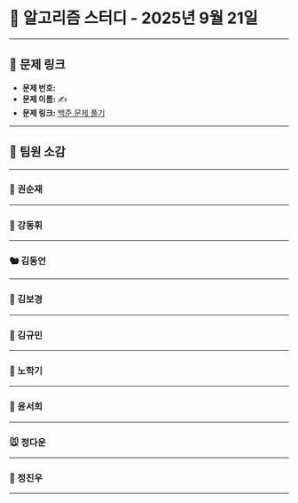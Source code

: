 # 📘 알고리즘 스터디 - 2025년 9월 21일

---

## 🔗 문제 링크

- **문제 번호:** 
- **문제 이름:** ✍️ 
- **문제 링크:** [백준 문제 풀기](https://www.acmicpc.net/problem/)

---

## 💬 팀원 소감

---

### 🐥 권순재

> 

---

### 🐰 강동휘

> 

---

### 🐿️ 김동언

> 

---

### 🐺 김보경

> 

---

### 🐘 김규민

> 

---

### 🐼 노학기

> 

---

### 🦊 윤서희

> 

---

### 🐭 정다운

> 

---

### 🐳 정진우

> 

---

